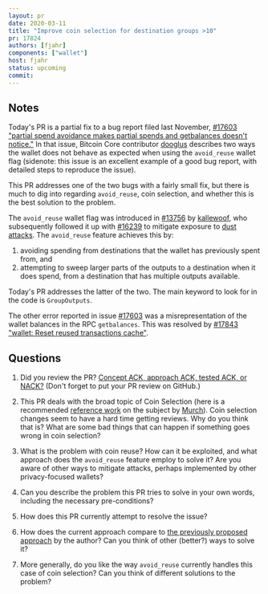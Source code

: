```yaml
---
layout: pr
date: 2020-03-11
title: "Improve coin selection for destination groups >10"
pr: 17824
authors: [fjahr]
components: ["wallet"]
host: fjahr
status: upcoming
commit:
---
```


## Notes

Today's PR is a partial fix to a bug report filed last November, [#17603
"partial spend avoidance makes partial spends and getbalances doesn't
notice."](https://github.com/bitcoin/bitcoin/issues/17603) In that issue,
Bitcoin Core contributor [dooglus](https://github.com/dooglus) describes two
ways the wallet does not behave as expected when using the `avoid_reuse` wallet
flag (sidenote: this issue is an excellent example of a good bug report, with
detailed steps to reproduce the issue).

This PR addresses one of the two bugs with a fairly small fix, but there is much
to dig into regarding `avoid_reuse`, coin selection, and whether this is the
best solution to the problem.

The `avoid_reuse` wallet flag was introduced in
[#13756](https://github.com/bitcoin/bitcoin/pull/13756) by
[kallewoof](https://github.com/kallewoof), who subsequently followed it up with
[#16239](https://github.com/bitcoin/bitcoin/pull/16239) to mitigate exposure to
[dust
attacks](https://bitcoin.stackexchange.com/questions/81508/deanonymizing-dust-attack/81509#81509). The
`avoid_reuse` feature achieves this by:
  1. avoiding spending from destinations that the wallet has previously spent from,
and
  2. attempting to sweep larger parts of the outputs to a destination when it
does spend, from a destination that has multiple outputs available.

Today's PR addresses the latter of the two. The main keyword to look for in the
code is `GroupOutputs`.

The other error reported in issue
[#17603](https://github.com/bitcoin/bitcoin/issues/17603) was a
misrepresentation of the wallet balances in the RPC `getbalances`. This was
resolved by [#17843 "wallet: Reset reused transactions
cache"](https://github.com/bitcoin/bitcoin/pull/17843).

## Questions

1. Did you review the PR? [Concept ACK, approach ACK, tested ACK, or
NACK?](https://github.com/bitcoin/bitcoin/blob/master/CONTRIBUTING.md#peer-review)
(Don't forget to put your PR review on GitHub.)

2. This PR deals with the broad topic of Coin Selection (here is a recommended
[reference
work](http://murch.one/wp-content/uploads/2016/11/erhardt2016coinselection.pdf)
on the subject by [Murch](https://github.com/Xekyo)). Coin selection changes seem
to have a hard time getting reviews. Why do you think that is? What are some bad
things that can happen if something goes wrong in coin selection?

3. What is the problem with coin reuse? How can it be exploited, and what
approach does the `avoid_reuse` feature employ to solve it? Are you aware of
other ways to mitigate attacks, perhaps implemented by other privacy-focused
wallets?

4. Can you describe the problem this PR tries to solve in your own words, including
the necessary pre-conditions?

5. How does this PR currently attempt to resolve the issue?

6. How does the current approach compare to [the previously proposed
approach](https://github.com/bitcoin/bitcoin/pull/17824#issuecomment-569928051)
by the author? Can you think of other (better?) ways to solve it?

7. More generally, do you like the way `avoid_reuse` currently handles this case
of coin selection? Can you think of different solutions to the problem?


<!-- TODO: uncomment and add meeting log
## Meeting Log
```
```
--->
